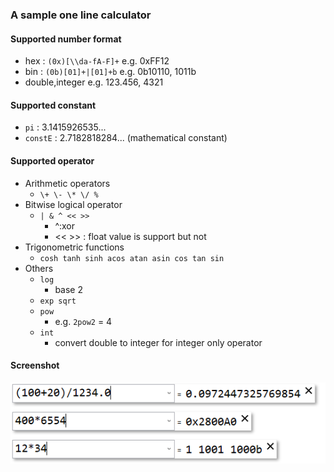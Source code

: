### A sample one line calculator

#### Supported number format
* hex : ```(0x)[\\da-fA-F]+``` e.g. 0xFF12
* bin : ```(0b)[01]+|[01]+b``` e.g. 0b10110, 1011b
* double,integer e.g. 123.456, 4321
#### Supported constant
* ```pi``` : 3.1415926535...
* ```constE``` : 2.7182818284... (mathematical constant)
#### Supported operator
* Arithmetic operators
  * ```\+ \- \* \/ %```
* Bitwise logical operator
  * ```| & ^ << >>```
    * \^:xor
    * << >> : float value is support but not
* Trigonometric functions
  * ```cosh tanh sinh acos atan asin cos tan sin```
* Others
  * ```log```
    * base 2
  * ```exp sqrt```
  * ```pow```
    * e.g. ```2pow2``` = 4
  * ```int```
    * convert double to integer for integer only operator

#### Screenshot

![Screenshot](https://raw.githubusercontent.com/Harpseal/OneLineCalculator/master/OneLineCalculator/Resource/ScreenShots/Screenshot_01.png)